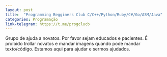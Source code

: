 ```yaml
---
layout: post
title:  "Programming Begginers Club C/C++/Python/Ruby/C#/Go/ASM/Java"
categories: Programação
link-telegram: https://t.me/progclucb
---
```

Grupo de ajuda a novatos. Por favor sejam educados e pacientes. É proibido trollar novatos e mandar imagens quando pode mandar texto/código. Estamos aqui para ajudar e sermos ajudados. 
